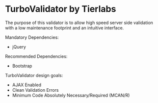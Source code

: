TurboValidator by Tierlabs
==============

The purpose of this validator is to allow high speed server side validation with a low maintenance footprint and an intuitive interface.

Mandatory Dependencies:
- jQuery


Recommended Dependencies:
- Bootstrap


TurboValidator design goals:
- AJAX Enabled
- Clean Validation Errors
- Minimum Code Absolutely Necessary/Required (MCAN/R)
